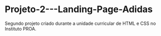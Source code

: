 # Projeto-2---Landing-Page-Adidas
Segundo projeto criado durante a unidade curricular de HTML e CSS no Instituto PROA.
